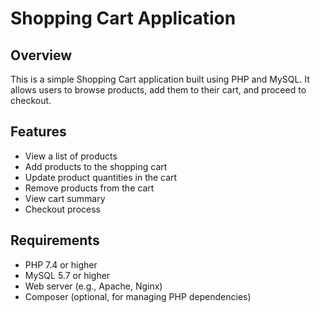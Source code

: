 

# Shopping Cart Application

## Overview

This is a simple Shopping Cart application built using PHP and MySQL. It allows users to browse products, add them to their cart, and proceed to checkout.

## Features

- View a list of products
- Add products to the shopping cart
- Update product quantities in the cart
- Remove products from the cart
- View cart summary
- Checkout process

## Requirements

- PHP 7.4 or higher
- MySQL 5.7 or higher
- Web server (e.g., Apache, Nginx)
- Composer (optional, for managing PHP dependencies)


